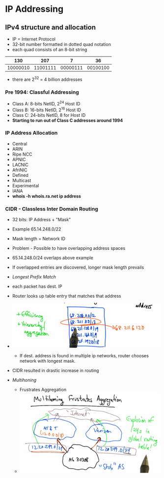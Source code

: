 # IP Addressing
## IPv4 structure and allocation
* IP = Internet Protocol
* 32-bit number formatted in dotted quad notation
* each quad consists of an 8-bit string

|  130   |  207   |   7    |  36    |
|:------:|:------:|:------:|:------:|
|10000010|11001111|00000111|00100100|

* there are 2<sup>32</sup> = 4 billion addresses

### Pre 1994: Classful Addressing
* Class A: 8-bits NetID, 2<sup>24</sup> Host ID
* Class B: 16-bits NetID, 2<sup>16</sup> Host ID
* Class C: 24-bits NetID, 8 for Host ID
* **Starting to run out of Class C addresses around 1994**

### IP Address Allocation
* Central
* ARIN
* Ripe NCC
* APNIC
* LACNIC
* AfriNIC
* Defined
* Multicast
* Experimental
* IANA
* **whois -h whois.ra.net ip address**

### CIDR - Classless Inter Domain Routing

* 32 bits: IP Address + "Mask"
* Example 65.14.248.0/22
* Mask length = Network ID
* Problem - Possible to have overlapping address spaces
* 65.14.248.0/24 overlaps above example
* If overlapped entries are discovered, longer mask length prevails

* *Longest Prefix Match*
* each packet has dest. IP
* Router looks up table entry that matches that address
* ![table](images/iptable.png)
  * If dest. address is found in multiple ip networks, router chooses network with longest mask.
* CIDR resulted in drastic increase in routing

* *Multihoning*
  * Frustrates Aggregation
  * ![multihoning](images/multihoning.png)


